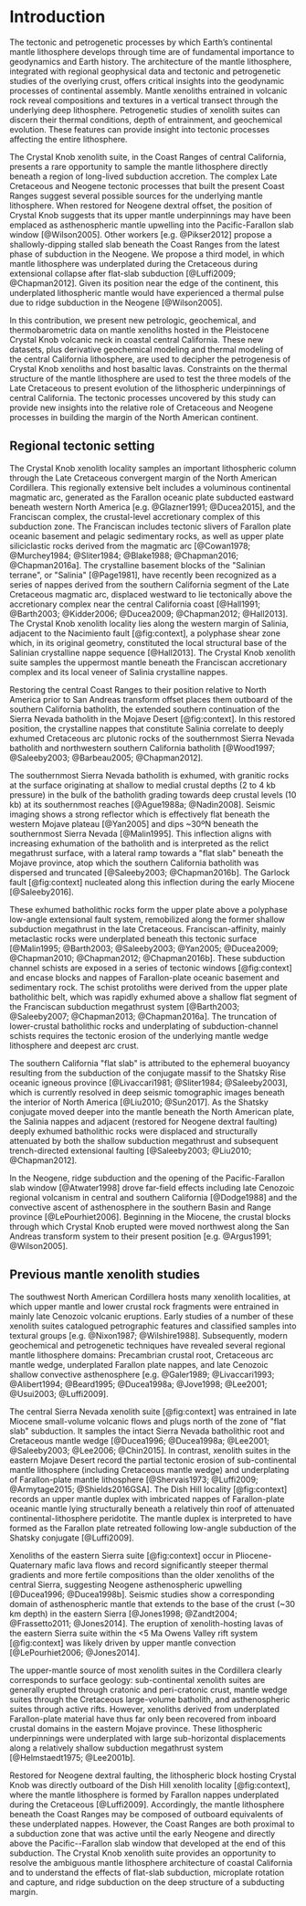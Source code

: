 Introduction
============

The tectonic and petrogenetic processes by which Earth’s continental mantle
lithosphere develops through time are of fundamental importance to geodynamics
and Earth history. The architecture of the mantle lithosphere, integrated
with regional geophysical data and tectonic and petrogenetic studies of the
overlying crust, offers critical insights into the geodynamic processes of
continental assembly. Mantle xenoliths entrained in volcanic rock reveal
compositions and textures in a vertical transect through the underlying deep
lithosphere. Petrogenetic studies of xenolith suites can discern their thermal
conditions, depth of entrainment, and geochemical evolution. These features
can provide insight into tectonic processes affecting the entire lithosphere.

The Crystal Knob xenolith suite, in the Coast Ranges of central California,
presents a rare opportunity to sample the mantle lithosphere directly beneath
a region of long-lived subduction accretion. The complex Late Cretaceous and
Neogene tectonic processes that built the present Coast Ranges suggest several
possible sources for the underlying mantle lithosphere. When restored for
Neogene dextral offset, the position of Crystal Knob suggests that its upper
mantle underpinnings may have been emplaced as asthenospheric mantle upwelling
into the Pacific-Farallon slab window [@Wilson2005]. Other workers [e.g. @Pikser2012]
propose a shallowly-dipping stalled slab beneath the Coast Ranges
from the latest phase of subduction in the Neogene. We propose a third model,
in which mantle lithosphere was underplated during the Cretaceous during
extensional collapse after flat-slab subduction [@Luffi2009; @Chapman2012].
Given its position near the edge of the continent, this underplated
lithospheric mantle would have experienced a thermal pulse due to ridge
subduction in the Neogene [@Wilson2005].

In this contribution, we present new petrologic, geochemical, and
thermobarometric data on mantle xenoliths hosted in the Pleistocene Crystal
Knob volcanic neck in coastal central California. These new datasets, plus
derivative geochemical modeling and thermal modeling of the central California
lithosphere, are used to decipher the petrogenesis of Crystal Knob xenoliths
and host basaltic lavas. Constraints on the thermal structure of the mantle
lithosphere are used to test the three models of the Late Cretaceous to present
evolution of the lithospheric underpinnings of central California. The tectonic
processes uncovered by this study can provide new insights into
the relative role of Cretaceous and Neogene processes in building the margin of
the North American continent.

## Regional tectonic setting

The Crystal Knob xenolith locality samples an important
lithospheric column through the Late Cretaceous convergent margin of the
North American Cordillera. This regionally extensive belt includes a
voluminous continental magmatic arc, generated as the Farallon oceanic
plate subducted eastward beneath western North America [e.g.
@Glazner1991; @Ducea2015], and the Franciscan complex, the crustal-level
accretionary complex of this subduction zone. The Franciscan includes
tectonic slivers of Farallon plate oceanic basement and pelagic
sedimentary rocks, as well as upper plate siliciclastic rocks derived from
the magmatic arc [@Cowan1978; @Murchey1984; @Sliter1984; @Blake1988;
@Chapman2016; @Chapman2016a]. The crystalline basement blocks of the
"Salinian terrane", or "Salinia" [@Page1981], have recently been
recognized as a series of nappes derived from the southern California
segment of the Late Cretaceous magmatic arc, displaced westward to lie
tectonically above the accretionary complex near the central California
coast [@Hall1991; @Barth2003; @Kidder2006; @Ducea2009; @Chapman2012;
@Hall2013]. The Crystal Knob xenolith locality lies along the western
margin of Salinia, adjacent to the Nacimiento fault [@fig:context], a
polyphase shear zone which, in its original geometry, constituted the
local structural base of the Salinian crystalline nappe sequence
[@Hall2013]. The Crystal Knob xenolith suite
samples the uppermost mantle beneath the Franciscan accretionary complex and its local veneer of
Salinia crystalline nappes.

<!--[[[fig:context]]]-->

Restoring the central Coast Ranges to their
position relative to North America prior to San Andreas transform offset
places them outboard of the
southern California batholith, the extended southern continuation of the Sierra
Nevada batholith in the Mojave Desert [@fig:context]. In this
restored position, the crystalline nappes that constitute Salinia
correlate to deeply exhumed Cretaceous arc plutonic rocks of the
southernmost Sierra Nevada batholith and northwestern
southern California batholith [@Wood1997; @Saleeby2003; @Barbeau2005;
@Chapman2012].

The southernmost Sierra Nevada batholith is exhumed, with granitic rocks
at the surface originating at shallow to medial crustal depths (2 to 4
kb pressure) in the bulk of the batholith grading towards deep crustal
levels (10 kb) at its southernmost reaches [@Ague1988a; @Nadin2008].
Seismic imaging shows a strong reflector which is effectively flat
beneath the western Mojave plateau [@Yan2005] and dips ~30ºN beneath the
southernmost Sierra Nevada [@Malin1995]. This inflection aligns with
increasing exhumation of the batholith and is interpreted as the relict
megathrust surface, with a lateral ramp towards a "flat slab" beneath
the Mojave province, atop which the southern California batholith was
dispersed and truncated [@Saleeby2003; @Chapman2016b]. The Garlock fault
[@fig:context] nucleated along this inflection during the early Miocene
[@Saleeby2016].

These exhumed batholithic rocks form the upper plate above a polyphase
low-angle extensional fault system, remobilized
along the former shallow subduction megathrust in the late Cretaceous. Franciscan-affinity,
mainly metaclastic rocks were
underplated beneath this tectonic surface [@Malin1995;
@Barth2003; @Saleeby2003; @Yan2005; @Ducea2009; @Chapman2010; @Chapman2012;
@Chapman2016b]. These subduction channel schists are exposed in a series of
tectonic windows [@fig:context] and encase blocks and nappes of
Farallon-plate oceanic basement and sedimentary rock. The schist protoliths were
derived from the upper plate batholithic belt, which was rapidly exhumed above
a shallow flat segment of the Franciscan subduction megathrust system
[@Barth2003; @Saleeby2007; @Chapman2013; @Chapman2016a].
The truncation of lower-crustal batholithic rocks and underplating of
subduction-channel schists requires the tectonic erosion of the underlying
mantle wedge lithosphere and deepest arc crust.

The southern California "flat slab" is attributed to the ephemeral buoyancy
resulting from the subduction of the conjugate massif to the Shatsky Rise
oceanic igneous province [@Livaccari1981; @Sliter1984; @Saleeby2003], which is
currently resolved in deep seismic tomographic images beneath the interior of
North America [@Liu2010; @Sun2017]. As the Shatsky conjugate moved deeper into
the mantle beneath the North American plate, the Salinia nappes and adjacent
(restored for Neogene dextral faulting) deeply exhumed batholithic rocks were
displaced and structurally attenuated by both the shallow subduction megathrust
and subsequent trench-directed extensional faulting [@Saleeby2003; @Liu2010;
@Chapman2012].

In the Neogene, ridge subduction and the opening of the Pacific-Farallon
slab window [@Atwater1998] drove far-field effects including late
Cenozoic regional volcanism in central and southern California
[@Dodge1988] and the convective ascent of asthenosphere in the southern
Basin and Range province [@LePourhiet2006]. Beginning in the Miocene,
the crustal blocks through which Crystal Knob erupted were moved
northwest along the San Andreas transform system to their present
position [e.g. @Argus1991; @Wilson2005].

## Previous mantle xenolith studies

The southwest North American Cordillera hosts many xenolith localities, at
which upper mantle and lower crustal rock fragments were entrained in mainly
late Cenozoic volcanic eruptions. Early studies of a number of these xenolith
suites catalogued petrographic features and classified samples into textural
groups [e.g. @Nixon1987; @Wilshire1988]. Subsequently, modern geochemical and
petrogenetic techniques have revealed several regional mantle lithosphere
domains: Precambrian crustal root, Cretaceous arc mantle wedge, underplated
Farallon plate nappes, and late Cenozoic shallow convective asthenosphere [e.g.
@Galer1989; @Livaccari1993; @Alibert1994; @Beard1995; @Ducea1998a; @Jove1998;
@Lee2001; @Usui2003; @Luffi2009].

The central Sierra Nevada xenolith suite [@fig:context] was entrained in late
Miocene small-volume volcanic flows and plugs north of the zone of "flat slab"
subduction. It samples the intact Sierra Nevada batholithic root and
Cretaceous mantle wedge [@Ducea1996; @Ducea1998a; @Lee2001;
@Saleeby2003; @Lee2006; @Chin2015]. In contrast, xenolith suites in the
eastern Mojave Desert record the partial tectonic erosion of sub-continental
mantle lithosphere (including Cretaceous mantle wedge) and underplating of
Farallon-plate mantle lithosphere [@Shervais1973; @Luffi2009; @Armytage2015;
@Shields2016GSA]. The Dish Hill locality [@fig:context] records an upper mantle
duplex with imbricated nappes of Farallon-plate oceanic mantle lying
structurally beneath a relatively thin roof of attenuated
continental-lithosphere peridotite. The mantle duplex is interpreted to have
formed as the Farallon plate retreated following low-angle subduction of the
Shatsky conjugate [@Luffi2009].

Xenoliths of the eastern Sierra suite [@fig:context] occur in
Pliocene-Quaternary mafic lava flows and record significantly steeper thermal
gradients and more fertile compositions than the older xenoliths of the central
Sierra, suggesting Neogene asthenospheric upwelling [@Ducea1996; @Ducea1998b].
Seismic studies show a corresponding domain of asthenospheric mantle that
extends to the base of the crust (~30 km depth) in the eastern Sierra
[@Jones1998; @Zandt2004; @Frassetto2011; @Jones2014]. The eruption of
xenolith-hosting lavas of the eastern Sierra suite within the <5 Ma Owens Valley
rift system [@fig:context] was likely driven by upper mantle convection
[@LePourhiet2006; @Jones2014].

The upper-mantle source of most xenolith suites in the Cordillera clearly
corresponds to surface geology: sub-continental xenolith suites are generally
erupted through cratonic and peri-cratonic crust, mantle wedge suites through
the Cretaceous large-volume batholith, and asthenospheric suites through active
rifts. However, xenoliths derived from underplated Farallon-plate material have
thus far only been recovered from inboard crustal domains in the eastern Mojave
province. These lithospheric underpinnings were underplated with large
sub-horizontal displacements along a relatively shallow subduction megathrust
system [@Helmstaedt1975; @Lee2001b].

Restored for Neogene dextral faulting, the lithospheric block hosting
Crystal Knob was directly outboard of the Dish Hill xenolith locality
[@fig:context], where the mantle lithosphere is formed by Farallon nappes
underplated during the Cretaceous [@Luffi2009]. Accordingly, the mantle
lithosphere beneath the Coast Ranges may be composed of outboard equivalents of
these underplated nappes. However, the Coast Ranges are both proximal to
a subduction zone that was active until the early Neogene and directly above
the Pacific--Farallon slab window that developed at the end of this subduction.
The Crystal Knob xenolith suite provides an opportunity to resolve the
ambiguous mantle lithosphere architecture of coastal California and to
understand the effects of flat-slab subduction, microplate rotation and capture,
and ridge subduction on the deep structure of a subducting margin.

